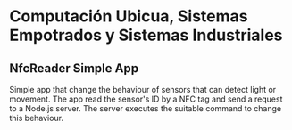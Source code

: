 Computación Ubicua, Sistemas Empotrados y Sistemas Industriales
==============================================

NfcReader Simple App
-----------------

Simple app that change the behaviour of sensors that can detect light or movement. The app read the sensor's ID by a NFC tag and send a request to a Node.js server. The server executes the suitable command to change this behaviour.
